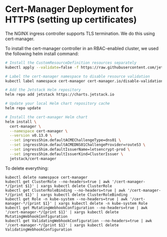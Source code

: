 # Cert-Manager Deployment for HTTPS (setting up certificates)

The NGINX ingress controller supports TLS termination. We do this using
cert-manager.

To install the cert-manager controller in an RBAC-enabled cluster, we used the
following helm install command:

```bash
# Install the CustomResourceDefinition resources separately
kubectl apply --validate=false -f https://raw.githubusercontent.com/jetstack/cert-manager/release-0.13/deploy/manifests/00-crds.yaml

# Label the cert-manager namespace to disable resource validation
kubectl label namespace cert-manager cert-manager.io/disable-validation=true

# Add the Jetstack Helm repository
helm repo add jetstack https://charts.jetstack.io

# Update your local Helm chart repository cache
helm repo update

# Install the cert-manager Helm chart
helm install \
  cert-manager \
  --namespace cert-manager \
  --version v0.13.0 \
  --set ingressShim.defaultACMEChallengeType=dns01 \
  --set ingressShim.defaultACMEDNS01ChallengeProvider=route53 \
  --set ingressShim.defaultIssuerName=letsencrypt-prod \
  --set ingressShim.defaultIssuerKind=ClusterIssuer \
  jetstack/cert-manager
```

To delete everything:

```
kubectl delete namespace cert-manager
kubectl get ClusterRole --no-headers=true | awk '/cert-manager-*/{print $1}' | xargs kubectl delete ClusterRole
kubectl get ClusterRoleBinding --no-headers=true | awk '/cert-manager-*/{print $1}' | xargs kubectl delete ClusterRoleBinding
kubectl get Role -n kube-system --no-headers=true | awk '/cert-manager-*/{print $1}' | xargs kubectl delete -n kube-system Role
kubectl get MutatingWebhookConfiguration --no-headers=true | awk '/cert-manager-*/{print $1}' | xargs kubectl delete MutatingWebhookConfiguration
kubectl get ValidatingWebhookConfiguration --no-headers=true | awk '/cert-manager-*/{print $1}' | xargs kubectl delete ValidatingWebhookConfiguration
```